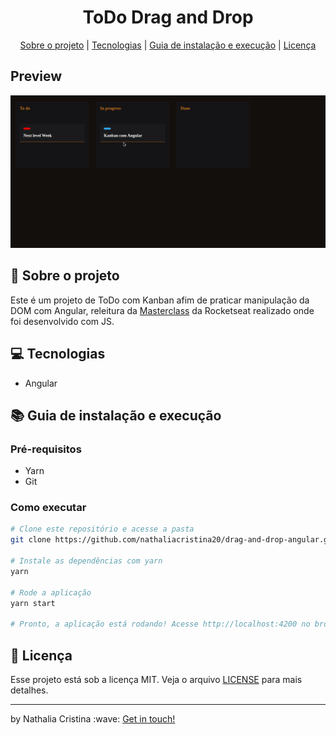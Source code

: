 
<h1 align="center">ToDo Drag and Drop</h1>

<p align="center">
  <a href="#rocket-sobre-o-projeto">Sobre o projeto</a> | <a href="#computer-tecnologias">Tecnologias</a> | <a href="#books-guia-de-instalação-e-execução">Guia de instalação e execução</a> | <a href="#scroll-licença">Licença</a>
</p>

## Preview
<img src=".github/preview.gif">

## :rocket: Sobre o projeto

<p>Este é um projeto de ToDo com Kanban afim de praticar manipulação da DOM com Angular, releitura da <a href="https://www.youtube.com/watch?v=6wn8hpUcEcM">Masterclass</a> da Rocketseat realizado onde foi desenvolvido com JS.</p>

## :computer: Tecnologias

- Angular

## :books: Guia de instalação e execução

### Pré-requisitos

- Yarn
- Git

### Como executar

```bash
# Clone este repositório e acesse a pasta
git clone https://github.com/nathaliacristina20/drag-and-drop-angular.git && cd drag-and-drop-angular

# Instale as dependências com yarn
yarn

# Rode a aplicação
yarn start

# Pronto, a aplicação está rodando! Acesse http://localhost:4200 no browser.
```

## :scroll: Licença

Esse projeto está sob a licença MIT. Veja o arquivo <a href="https://github.com/nathaliacristina20/drag-and-drop-angular/blob/master/LICENSE">LICENSE</a> para mais detalhes.

<hr />
<p>by Nathalia Cristina :wave: <a href="https://linktr.ee/nathaliacristina20">Get in touch!</a></p>
